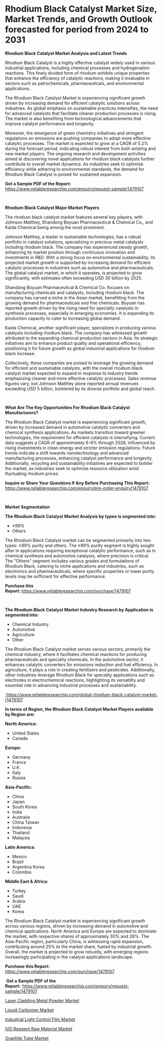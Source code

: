 <p><h1>Rhodium Black Catalyst Market Size, Market Trends, and Growth Outlook forecasted for period from 2024 to 2031</h1></p><p><strong>Rhodium Black Catalyst Market Analysis and Latest Trends</strong></p>
<p><p>Rhodium Black Catalyst is a highly effective catalyst widely used in various industrial applications, including chemical processes and hydrogenation reactions. This finely divided form of rhodium exhibits unique properties that enhance the efficiency of catalytic reactions, making it invaluable in sectors such as petrochemicals, pharmaceuticals, and environmental applications.</p><p>The Rhodium Black Catalyst Market is experiencing significant growth driven by increasing demand for efficient catalytic solutions across industries. As global emphasis on sustainable practices intensifies, the need for advanced catalysts that facilitate cleaner production processes is rising. The market is also benefiting from technological advancements that improve catalyst performance and longevity. </p><p>Moreover, the emergence of green chemistry initiatives and stringent regulations on emissions are pushing companies to adopt more effective catalytic processes. The market is expected to grow at a CAGR of 5.2% during the forecast period, indicating robust interest from both existing and new market players. The ongoing research and development activities aimed at discovering novel applications for rhodium black catalysts further contribute to overall market dynamics. As industries seek to optimize efficiency while adhering to environmental standards, the demand for Rhodium Black Catalyst is poised for sustained expansion.</p></p>
<p><strong>Get a Sample PDF of the Report:&nbsp;</strong> <a href="https://www.reliableresearchiq.com/enquiry/request-sample/1479107?utm_campaign=100&utm_medium=2&utm_source=Github&utm_content=ia&utm_term=28092024&utm_id=rhodium-black-catalyst">https://www.reliableresearchiq.com/enquiry/request-sample/1479107</a></p>
<p>&nbsp;</p>
<p><strong>Rhodium Black Catalyst Major Market Players</strong></p>
<p><p>The rhodium black catalyst market features several key players, with Johnson Matthey, Shandong Boyuan Pharmaceutical & Chemical Co., and Kaida Chemical being among the most prominent. </p><p>Johnson Matthey, a leader in sustainable technologies, has a robust portfolio in catalyst solutions, specializing in precious metal catalysts including rhodium black. The company has experienced steady growth, enhancing its market position through continuous innovation and investments in R&D. With a strong focus on environmental sustainability, its projected market growth is supported by increasing demand for efficient catalytic processes in industries such as automotive and pharmaceuticals. The global catalyst market, in which it operates, is projected to grow significantly, with estimates often exceeding USD 30 billion by 2025.</p><p>Shandong Boyuan Pharmaceutical & Chemical Co. focuses on manufacturing chemicals and catalysts, including rhodium black. The company has carved a niche in the Asian market, benefitting from the growing demand for pharmaceuticals and fine chemicals. Boyuan has reported growth driven by the rising need for specialty catalysts in synthesis processes, especially in emerging economies. It is expanding its production capacity to cater to increasing global demand.</p><p>Kaida Chemical, another significant player, specializes in producing various catalysts including rhodium black. The company has witnessed growth attributed to the expanding chemical production sectors in Asia. Its strategic initiatives aim to enhance product quality and operational efficiency, positioning it for future growth as global industrial applications for rhodium black increase.</p><p>Collectively, these companies are poised to leverage the growing demand for efficient and sustainable catalysts, with the overall rhodium black catalyst market expected to expand in response to industry trends emphasizing cleaner and more effective catalytic processes. Sales revenue figures vary, but Johnson Matthey alone reported annual revenues exceeding USD 5 billion, bolstered by its diverse portfolio and global reach.</p></p>
<p>&nbsp;</p>
<p><strong>What Are The Key Opportunities For Rhodium Black Catalyst Manufacturers?</strong></p>
<p><p>The Rhodium Black Catalyst market is experiencing significant growth, driven by increased demand in automotive catalytic converters and chemical synthesis applications. As markets transition toward greener technologies, the requirement for efficient catalysts is intensifying. Current data suggests a CAGR of approximately 6-8% through 2028, influenced by rising investments in clean energy and stricter emission regulations. Future trends indicate a shift towards nanotechnology and advanced manufacturing processes, enhancing catalyst performance and longevity. Additionally, recycling and sustainability initiatives are expected to bolster the market, as industries seek to optimize resource utilization amid fluctuating rhodium prices.</p></p>
<p><strong>Inquire or Share Your Questions If Any Before Purchasing This Report:</strong> <a href="https://www.reliableresearchiq.com/enquiry/pre-order-enquiry/1479107?utm_campaign=100&utm_medium=2&utm_source=Github&utm_content=ia&utm_term=28092024&utm_id=rhodium-black-catalyst">https://www.reliableresearchiq.com/enquiry/pre-order-enquiry/1479107</a></p>
<p>&nbsp;</p>
<p><strong>Market Segmentation</strong></p>
<p><strong>The Rhodium Black Catalyst Market Analysis by types is segmented into:</strong></p>
<p><ul><li>≥99%</li><li>Others</li></ul></p>
<p><p>The Rhodium Black Catalyst market can be segmented primarily into two types: ≥99% purity and others. The ≥99% purity segment is highly sought after in applications requiring exceptional catalytic performance, such as in chemical synthesis and automotive catalysts, where precision is critical. The "Others" segment includes various grades and formulations of Rhodium Black, catering to niche applications and industries, such as electronics and pharmaceuticals, where specific properties or lower purity levels may be sufficient for effective performance.</p></p>
<p><strong>Purchase this Report:&nbsp;</strong><a href="https://www.reliableresearchiq.com/purchase/1479107?utm_campaign=100&utm_medium=2&utm_source=Github&utm_content=ia&utm_term=28092024&utm_id=rhodium-black-catalyst">https://www.reliableresearchiq.com/purchase/1479107</a></p>
<p>&nbsp;</p>
<p><strong>The Rhodium Black Catalyst Market Industry Research by Application is segmented into:</strong></p>
<p><ul><li>Chemical Industry</li><li>Automotive</li><li>Agriculture</li><li>Other</li></ul></p>
<p><p>The Rhodium Black Catalyst market serves various sectors, primarily the chemical industry, where it facilitates chemical reactions for producing pharmaceuticals and specialty chemicals. In the automotive sector, it enhances catalytic converters for emissions reduction and fuel efficiency. In agriculture, it plays a role in creating fertilizers and pesticides. Additionally, other industries leverage Rhodium Black for specialty applications such as electrodes in electrochemical reactions, highlighting its versatility and essential role in advancing industrial processes and sustainability.</p></p>
<p><a href="https://www.reliableresearchiq.com/global-rhodium-black-catalyst-market-r1479107?utm_campaign=100&utm_medium=2&utm_source=Github&utm_content=ia&utm_term=28092024&utm_id=rhodium-black-catalyst">&nbsp;https://www.reliableresearchiq.com/global-rhodium-black-catalyst-market-r1479107</a></p>
<p><strong>In terms of Region, the Rhodium Black Catalyst Market Players available by Region are:</strong></p>
<p>
    <p> <strong> North America: </strong>
        <ul>
            <li>United States</li>
            <li>Canada</li>
        </ul>
        </p> 
    <p> <strong> Europe: </strong>
        <ul>
            <li>Germany</li>
            <li>France</li>
            <li>U.K.</li>
            <li>Italy</li>
            <li>Russia</li>
        </ul>
        </p> 
    <p> <strong> Asia-Pacific: </strong>
        <ul>
            <li>China</li>
            <li>Japan</li>
            <li>South Korea</li>
            <li>India</li>
            <li>Australia</li>
            <li>China Taiwan</li>
            <li>Indonesia</li>
            <li>Thailand</li>
            <li>Malaysia</li>
        </ul>
        </p> 
    <p> <strong> Latin America: </strong>
        <ul>
            <li>Mexico</li>
            <li>Brazil</li>
            <li>Argentina Korea</li>
            <li>Colombia</li>
        </ul>
        </p> 
    <p> <strong> Middle East & Africa: </strong>
        <ul>
            <li>Turkey</li>
            <li>Saudi</li>
            <li>Arabia</li>
            <li>UAE</li>
            <li>Korea</li>
        </ul>
    </p>
    </p>
<p><p>The Rhodium Black Catalyst market is experiencing significant growth across various regions, driven by increasing demand in automotive and chemical applications. North America and Europe are expected to dominate the market, with respective shares of approximately 30% and 28%. The Asia-Pacific region, particularly China, is witnessing rapid expansion, contributing around 25% to the market share, fueled by industrial growth. Overall, the market is projected to grow robustly, with emerging regions increasingly participating in the catalyst applications landscape.</p></p>
<p><strong>Purchase this Report: </strong><a href="https://www.reliableresearchiq.com/purchase/1479107?utm_campaign=100&utm_medium=2&utm_source=Github&utm_content=ia&utm_term=28092024&utm_id=rhodium-black-catalyst">https://www.reliableresearchiq.com/purchase/1479107</a></p>
<p>&nbsp;<strong>Get a Sample PDF of the Report:&nbsp;&nbsp;</strong><a href="https://www.reliableresearchiq.com/enquiry/request-sample/1479107?utm_campaign=100&utm_medium=2&utm_source=Github&utm_content=ia&utm_term=28092024&utm_id=rhodium-black-catalyst">https://www.reliableresearchiq.com/enquiry/request-sample/1479107</a></p>
<p><strong></strong></p>
<p><p><a href="https://issuu.com/reportprime-2/docs/laser-cladding-metal-powder-market-_54f6c0b6135282?utm_campaign=100&utm_medium=2&utm_source=Github&utm_content=ia&utm_term=28092024&utm_id=rhodium-black-catalyst">Laser Cladding Metal Powder Market</a></p><p><a href="https://www.linkedin.com/pulse/liquid-carbomer-market-trends-strategic-insights-2024-2031-e7g1f?utm_campaign=100&utm_medium=2&utm_source=Github&utm_content=ia&utm_term=28092024&utm_id=rhodium-black-catalyst">Liquid Carbomer Market</a></p><p><a href="https://issuu.com/reportprime-2/docs/industrial-light-control-film-marke_645971f4f42e2e?utm_campaign=100&utm_medium=2&utm_source=Github&utm_content=ia&utm_term=28092024&utm_id=rhodium-black-catalyst">Industrial Light Control Film Market</a></p><p><a href="https://github.com/AnamariaOsmani252/Market-Research-Report-List-1/blob/main/ivd-reagent-raw-material-market.md?utm_campaign=100&utm_medium=2&utm_source=Github&utm_content=ia&utm_term=28092024&utm_id=rhodium-black-catalyst">IVD Reagent Raw Material Market</a></p><p><a href="https://www.linkedin.com/pulse/graphite-tube-market-research-report-exploring-size-revenue-xdtyf?utm_campaign=100&utm_medium=2&utm_source=Github&utm_content=ia&utm_term=28092024&utm_id=rhodium-black-catalyst">Graphite Tube Market</a></p></p>